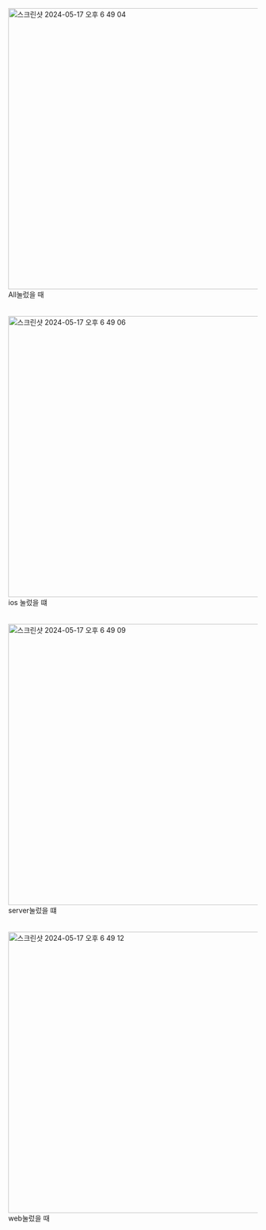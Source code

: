 <img width="568" alt="스크린샷 2024-05-17 오후 6 49 04" src="https://github.com/3rd-PARD-iOS-PART/iOS_JaeHyeokYoo/assets/103707692/f8d77a46-b744-45bb-a934-7c21f394fd2c">

<br/>
All눌렀을 때
<br/><br/><br/>



<img width="568" alt="스크린샷 2024-05-17 오후 6 49 06" src="https://github.com/3rd-PARD-iOS-PART/iOS_JaeHyeokYoo/assets/103707692/31f0adfe-39c1-4f8c-a466-67488d75a06a">
<br/>
ios 눌렀을 떄
<br/><br/><br/>




<img width="568" alt="스크린샷 2024-05-17 오후 6 49 09" src="https://github.com/3rd-PARD-iOS-PART/iOS_JaeHyeokYoo/assets/103707692/a5ff606a-f5fc-4fad-b118-60c192aabeb8">
<br/>
server눌렀을 떄
<br/><br/><br/>




<img width="568" alt="스크린샷 2024-05-17 오후 6 49 12" src="https://github.com/3rd-PARD-iOS-PART/iOS_JaeHyeokYoo/assets/103707692/b7e67d0f-51c8-4c0e-872f-3dc2c821a2f4">

<br/>
web눌렀을 때
